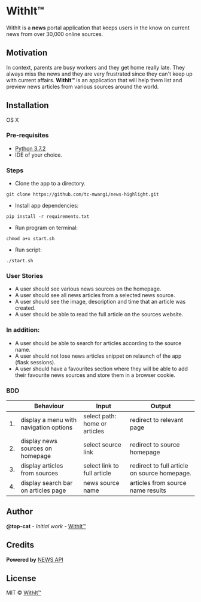 # WithIt™

WithIt is a **news** portal application that keeps users in the know on current news from over 30,000 online sources.  


## Motivation

In context, parents are busy workers and they get home really late. They always miss the news and they are very frustrated since they can't keep up with current affairs. **WithIt™** is an application that will help them list and preview news articles from various sources around the world.


## Installation
OS X

### Pre-requisites
* [Python 3.7.2](https://www.python.org/)
* IDE of your choice.


### Steps

* Clone the app to a directory.
```
git clone https://github.com/tc-mwangi/news-highlight.git
```

* Install app dependencies:

```
pip install -r requirements.txt
```


* Run program on terminal:

```
chmod a+x start.sh
```

* Run script:

```
./start.sh
```

### User Stories

* A user should see various news sources on the homepage.
* A user should see all news articles from a selected news source.
* A user should see the image, description and time that an article was created.
* A user should be able to read the full article on the sources website.

### In addition:

* A user should be able to search for articles according to the source name.
* A user should not lose news articles snippet on relaunch of the app (flask sessions).
* A user should have a favourites section where they will be able to add their favourite news sources and store them in a browser cookie.

### BDD
|     | Behaviour    |          Input                  | Output    | 
|--- | ---         |     ---      |          --- |
|  1. | display a menu with navigation options    | select path: home or articles     | redirect to relevant page     |
|  2. | display news sources on homepage | select source link    | redirect to source homepage    |
|  3. | display articles from sources   | select link to full article     | redirect to full article on source homepage.     |
|  4. |  display search bar on articles page   |  news source name   | articles from source name results |



## Author

**@top-cat** - *Initial work* - [WithIt™](https://github.com/tc-mwangi/Vault)

## Credits

**Powered by** [ NEWS API](https://newsapi.org/)

## License
MIT © [WithIt™]()